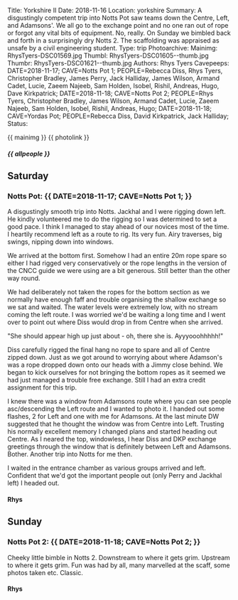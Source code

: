 Title: Yorkshire II
Date: 2018-11-16
Location: yorkshire
Summary: A disgustingly competent trip into Notts Pot saw teams down the Centre, Left, and Adamsons'. We all go to the exchange point and no one ran out of rope or forgot any vital bits of equipment. No, really. On Sunday we bimbled back and forth in a surprisingly dry Notts 2. The scaffolding was appraised as unsafe by a civil engineering student.
Type: trip
Photoarchive:
Mainimg: RhysTyers-DSC01569.jpg
Thumbl: RhysTyers-DSC01605--thumb.jpg
Thumbr: RhysTyers-DSC01621--thumb.jpg
Authors: Rhys Tyers
Cavepeeps: DATE=2018-11-17; CAVE=Notts Pot 1; PEOPLE=Rebecca Diss, Rhys Tyers, Christopher Bradley, James Perry, Jack Halliday, James Wilson, Armand Cadet, Lucie, Zaeem Najeeb, Sam Holden, Isobel, Rishil, Andreas, Hugo, Dave Kirkpatrick;
           DATE=2018-11-18; CAVE=Notts Pot 2; PEOPLE=Rhys Tyers, Christopher Bradley, James Wilson, Armand Cadet, Lucie, Zaeem Najeeb, Sam Holden, Isobel, Rishil, Andreas, Hugo;
           DATE=2018-11-18; CAVE=Yordas Pot; PEOPLE=Rebecca Diss, David Kirkpatrick, Jack Halliday;
Status:

{{ mainimg }}
{{ photolink }}
##### {{ allpeople }}

## Saturday

### Notts Pot: {{ DATE=2018-11-17; CAVE=Notts Pot 1; }}

A disgustingly smooth trip into Notts. Jackhal and I were rigging down left. He kindly volunteered me to do the rigging so I was determined to set a good pace. I think I managed to stay ahead of our novices most of the time. I heartily recommend left as a route to rig. Its very fun. Airy traverses, big swings, nipping down into windows. 

We arrived at the bottom first. Somehow I had an entire 20m rope spare so either I had rigged very conservatively or the rope lengths in the version of the CNCC guide we were using are a bit generous. Still better than the other way round.

We had deliberately not taken the ropes for the bottom section as we normally have enough faff and trouble organising the shallow exchange so we sat and waited. The water levels were extremely low, with no stream coming the left route. I was worried we'd be waiting a long time and I went over to point out where Diss would drop in from Centre when she arrived.

"She should appear high up just about - oh, there she is. Ayyyooohhhhh!"

Diss carefully rigged the final hang no rope to spare and all of Centre zipped down. Just as we got around to worrying about where Adamson's was a rope dropped down onto our heads with a Jimmy close behind. We began to kick ourselves for not bringing the bottom ropes as it seemed we had just managed a trouble free exchange. Still I had an extra credit assignment for this trip.

I knew there was a window from Adamsons route where you can see people asc/descending the Left route and I wanted to photo it. I handed out some flashes, 2 for Left and one with me for Adamsons. At the last minute DW suggested that he thought the window was from Centre into Left. Trusting his normally excellent memory I changed plans and started heading out Centre. As I neared the top, windowless, I hear Diss and DKP exchange greetings through the window that is definitely between Left and Adamsons. Bother. Another trip into Notts for me then.

I waited in the entrance chamber as various groups arrived and left. Confident that we'd got the important people out (only Perry and Jackhal left) I headed out.

#### Rhys


## Sunday

### Notts Pot 2: {{ DATE=2018-11-18; CAVE=Notts Pot 2; }}

Cheeky little bimble in Notts 2. Downstream to where it gets grim. Upstream to where it gets grim. Fun was had by all, many marvelled at the scaff, some photos taken etc. Classic.

#### Rhys
